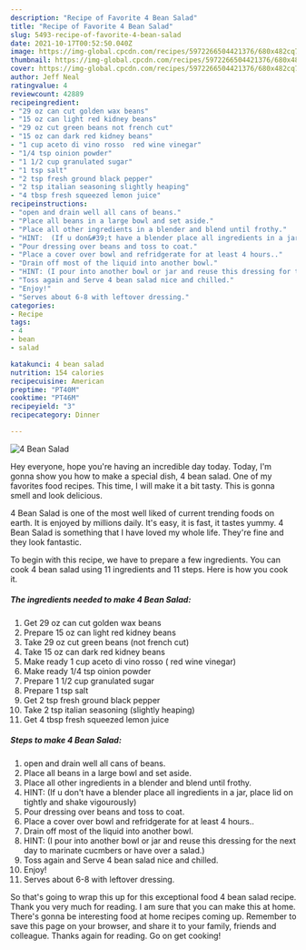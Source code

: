 ```yaml
---
description: "Recipe of Favorite 4 Bean Salad"
title: "Recipe of Favorite 4 Bean Salad"
slug: 5493-recipe-of-favorite-4-bean-salad
date: 2021-10-17T00:52:50.040Z
image: https://img-global.cpcdn.com/recipes/5972266504421376/680x482cq70/4-bean-salad-recipe-main-photo.jpg
thumbnail: https://img-global.cpcdn.com/recipes/5972266504421376/680x482cq70/4-bean-salad-recipe-main-photo.jpg
cover: https://img-global.cpcdn.com/recipes/5972266504421376/680x482cq70/4-bean-salad-recipe-main-photo.jpg
author: Jeff Neal
ratingvalue: 4
reviewcount: 42889
recipeingredient:
- "29 oz can cut golden wax beans"
- "15 oz can light red kidney beans"
- "29 oz cut green beans not french cut"
- "15 oz can dark red kidney beans"
- "1 cup aceto di vino rosso  red wine vinegar"
- "1/4 tsp oinion powder"
- "1 1/2 cup granulated sugar"
- "1 tsp salt"
- "2 tsp fresh ground black pepper"
- "2 tsp italian seasoning slightly heaping"
- "4 tbsp fresh squeezed lemon juice"
recipeinstructions:
- "open and drain well all cans of beans."
- "Place all beans in a large bowl and set aside."
- "Place all other ingredients in a blender and blend until frothy."
- "HINT:  (If u don&#39;t have a blender place all ingredients in a jar, place lid on tightly and shake vigourously)"
- "Pour dressing over beans and toss to coat."
- "Place a cover over bowl and refridgerate for at least 4 hours.."
- "Drain off most of the liquid into another bowl."
- "HINT: (I pour into another bowl or jar and reuse this dressing for the next day to marinate cucmbers or have over a salad.)"
- "Toss again and Serve 4 bean salad nice and chilled."
- "Enjoy!"
- "Serves about 6-8 with leftover dressing."
categories:
- Recipe
tags:
- 4
- bean
- salad

katakunci: 4 bean salad 
nutrition: 154 calories
recipecuisine: American
preptime: "PT40M"
cooktime: "PT46M"
recipeyield: "3"
recipecategory: Dinner

---
```



![4 Bean Salad](https://img-global.cpcdn.com/recipes/5972266504421376/680x482cq70/4-bean-salad-recipe-main-photo.jpg)

Hey everyone, hope you're having an incredible day today. Today, I'm gonna show you how to make a special dish, 4 bean salad. One of my favorites food recipes. This time, I will make it a bit tasty. This is gonna smell and look delicious.

4 Bean Salad is one of the most well liked of current trending foods on earth. It is enjoyed by millions daily. It's easy, it is fast, it tastes yummy. 4 Bean Salad is something that I have loved my whole life. They're fine and they look fantastic.




To begin with this recipe, we have to prepare a few ingredients. You can cook 4 bean salad using 11 ingredients and 11 steps. Here is how you cook it.

<!--inarticleads1-->

##### The ingredients needed to make 4 Bean Salad:

1. Get 29 oz can cut golden wax beans
1. Prepare 15 oz can light red kidney beans
1. Take 29 oz cut green beans (not french cut)
1. Take 15 oz can dark red kidney beans
1. Make ready 1 cup aceto di vino rosso ( red wine vinegar)
1. Make ready 1/4 tsp oinion powder
1. Prepare 1 1/2 cup granulated sugar
1. Prepare 1 tsp salt
1. Get 2 tsp fresh ground black pepper
1. Take 2 tsp italian seasoning (slightly heaping)
1. Get 4 tbsp fresh squeezed lemon juice




<!--inarticleads2-->

##### Steps to make 4 Bean Salad:

1. open and drain well all cans of beans.
1. Place all beans in a large bowl and set aside.
1. Place all other ingredients in a blender and blend until frothy.
1. HINT:  (If u don&#39;t have a blender place all ingredients in a jar, place lid on tightly and shake vigourously)
1. Pour dressing over beans and toss to coat.
1. Place a cover over bowl and refridgerate for at least 4 hours..
1. Drain off most of the liquid into another bowl.
1. HINT: (I pour into another bowl or jar and reuse this dressing for the next day to marinate cucmbers or have over a salad.)
1. Toss again and Serve 4 bean salad nice and chilled.
1. Enjoy!
1. Serves about 6-8 with leftover dressing.




So that's going to wrap this up for this exceptional food 4 bean salad recipe. Thank you very much for reading. I am sure that you can make this at home. There's gonna be interesting food at home recipes coming up. Remember to save this page on your browser, and share it to your family, friends and colleague. Thanks again for reading. Go on get cooking!
